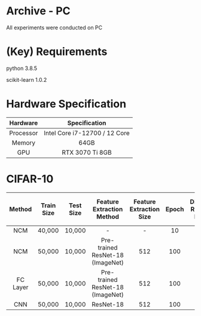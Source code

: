 # Archive - PC
 All experiments were conducted on PC

# (Key) Requirements
python 3.8.5

scikit-learn 1.0.2

# Hardware Specification

Hardware | Specification
:----: | :----:
Processor | Intel Core i7-12700 / 12 Core
Memory | 64GB
GPU | RTX 3070 Ti 8GB

# CIFAR-10
| Method | Train Size | Test Size | Feature Extraction Method | Feature Extraction Size | Epoch | Dimension Reduction Method | Reduced Feature | IID</br>(Accuracy / Forgetting) | CLS IID</br>(Accuracy / Forgetting) | INST</br>(Accuracy / Forgetting) | CLS INST</br>(Accuracy / Forgetting) |
|:------:|:----------:|:---------:|:-------------------------:|:-----------------------:|:-----:|:--------------------------:|:---------------:|:-------------------------------:|:-----------------------------------:|:--------------------------------:|:-------------------------------------:|
|   NCM  |   40,000   |   10,000  |           -               |           -             |   10  |             -              |        -        |           27.14% / -            |                   -                 |                -             |                   -                  |
|   NCM  |   50,000   |   10,000  | Pre-trained ResNet-18 (ImageNet) |       512        |  100  |              -             |        -        |            76.98% / -           |                    -                |                -          |                    -                 |
| FC Layer | 50,000   |   10,000  | Pre-trained ResNet-18 (ImageNet) |       512        |  100  |              -             |        -        |            80.27% / -           |                    -                |                -          |                    -                 |
|   CNN  |   50,000   |   10,000  |         ResNet-18         |           512           |  100  |              -             |        -        |            85.55% / -           |                    -                |                -          |                    -                 |

